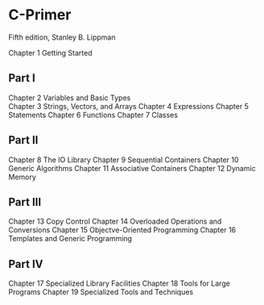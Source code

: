 # C-Primer
Fifth edition, Stanley B. Lippman


Chapter 1 Getting Started

## Part I
Chapter 2 Variables and Basic Types\
Chapter 3 Strings, Vectors, and Arrays
Chapter 4 Expressions
Chapter 5 Statements
Chapter 6 Functions
Chapter 7 Classes

## Part II
Chapter 8 The IO Library
Chapter 9 Sequential Containers
Chapter 10 Generic Algorithms
Chapter 11 Associative Containers
Chapter 12 Dynamic Memory

## Part III
Chapter 13 Copy Control
Chapter 14 Overloaded Operations and Conversions
Chapter 15 Objectve-Oriented Programming
Chapter 16 Templates and Generic Programming

## Part IV
Chapter 17 Specialized Library Facilities
Chapter 18 Tools for Large Programs
Chapter 19 Specialized Tools and Techniques

